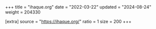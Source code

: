 +++
title = "ihaque.org"
date = "2022-03-22"
updated = "2024-08-24"
weight = 204330

[extra]
source = "https://ihaque.org/"
ratio = 1
size = 200
+++
